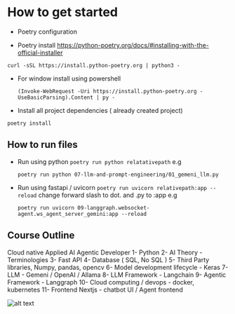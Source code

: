 
# How to get started
- Poetry configuration 

- Poetry install https://python-poetry.org/docs/#installing-with-the-official-installer

``` curl -sSL https://install.python-poetry.org | python3 - ```

- For window install using powershell
  
  ``` (Invoke-WebRequest -Uri https://install.python-poetry.org -UseBasicParsing).Content | py - ```

- Install all project dependencies ( already created project)
```
poetry install
```


## How to run files
- Run using python
  `poetry run python relatativepath`
  e.g

  ```poetry run python 07-llm-and-prompt-engineering/01_gemeni_llm.py ```

- Run using fastapi / uvicorn
   `poetry run uvicorn relativepath:app --reload` change forward slash to dot. and .py to :app 
   e.g

   ```poetry run uvicorn 09-langgraph.websocket-agent.ws_agent_server_gemini:app --reload```



## Course Outline

Cloud native Applied AI Agentic Developer
1- Python 
2- AI Theory - Terminologies
3- Fast API 
4- Database ( SQL, No SQL ) 
5- Third Party libraries, Numpy, pandas, opencv
6- Model development lifecycle - Keras
7- LLM - Gemeni / OpenAI / Allama 
8- LLM Framework - Langchain
9- Agentic Framework - Langgraph
10- Cloud computing / devops - docker, kubernetes 
11- Frontend Nextjs - chatbot UI / Agent frontend

![alt text](outline.png)
